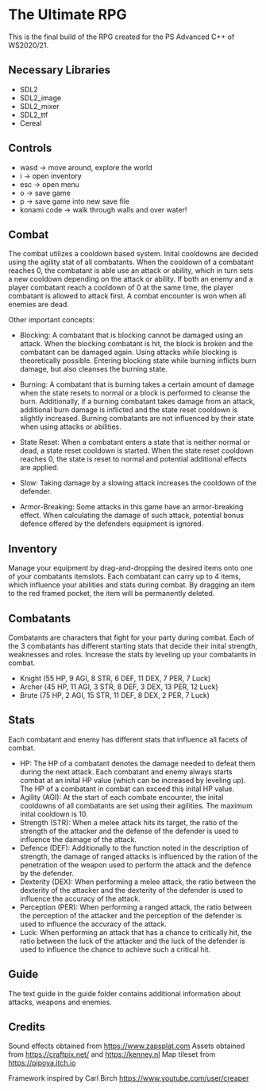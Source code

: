 # The Ultimate RPG

This is the final build of the RPG created for the PS Advanced C++ of WS2020/21.

## Necessary Libraries

- SDL2
- SDL2_image
- SDL2_mixer
- SDL2_ttf
- Cereal

## Controls

- wasd        -> move around, explore the world
- i           -> open inventory
- esc         -> open menu
- o           -> save game
- p           -> save game into new save file
- konami code -> walk through walls and over water!

## Combat

The combat utilizes a cooldown based system. Inital cooldowns are decided using the agility stat of all combatants. When the cooldown of a combatant reaches 0, the combatant is able use an attack or ability, which in turn sets a new cooldown depending on the attack or ability. If both an enemy and a player combatant reach a cooldown of 0 at the same time, the player combatant is allowed to attack first. A combat encounter is won when all enemies are dead.

Other important concepts:

- Blocking: A combatant that is blocking cannot be damaged using an attack. When the blocking combatant is hit, the block is broken and the combatant can be damaged again. Using attacks while blocking is theoretically possible. Entering blocking state while burning inflicts burn damage, but also cleanses the burning state.

- Burning: A combatant that is burning takes a certain amount of damage when the state resets to normal or a block is performed to cleanse the burn. Additionally, if a burning combatant takes damage from an attack, additional burn damage is inflicted and the state reset cooldown is slightly increased. Burning combatants are not influenced by their state when using attacks or abilities.

- State Reset: When a combatant enters a state that is neither normal or dead, a state reset cooldown is started. When the state reset cooldown reaches 0, the state is reset to normal and potential additional effects are applied.

- Slow: Taking damage by a slowing attack increases the cooldown of the defender.

- Armor-Breaking: Some attacks in this game have an armor-breaking effect. When calculating the damage of such attack, potential bonus defence offered by the defenders equipment is ignored.

## Inventory

Manage your equipment by drag-and-dropping the desired items onto one of your combatants itemslots. Each combatant can carry up to 4 items, which influence your abilities and stats during combat.
By dragging an item to the red framed pocket, the item will be permanently deleted.

## Combatants

Combatants are characters that fight for your party during combat. Each of the 3 combatants has different starting stats that decide their inital strength, weaknesses and roles. Increase the stats by leveling up your combatants in combat.

- Knight (55 HP, 9 AGI, 8 STR, 6 DEF, 11 DEX, 7 PER, 7 Luck)
- Archer (45 HP, 11 AGI, 3 STR, 8 DEF, 3 DEX, 13 PER, 12 Luck)
- Brute (75 HP, 2 AGI, 15 STR, 11 DEF, 8 DEX, 2 PER, 7 Luck) 

## Stats

Each combatant and enemy has different stats that influence all facets of combat.

- HP: The HP of a combatant denotes the damage needed to defeat them during the next attack. Each combatant and enemy always starts combat at an inital HP value (which can be increased by leveling up). The HP of a combatant in combat can exceed this inital HP value.
- Agility (AGI): At the start of each combate encounter, the inital cooldowns of all combatants are set using their agilities. The maximum inital cooldown is 10.
- Strength (STR): When a melee attack hits its target, the ratio of the strength of the attacker and the defense of the defender is used to influence the damage of the attack.
- Defence (DEF): Additionally to the function noted in the description of strength, the damage of ranged attacks is influenced by the ration of the penetration of the weapon used to perform the attack and the defence by the defender.
- Dexterity (DEX): When performing a melee attack, the ratio between the dexterity of the attacker and the dexterity of the defender is used to influence the accuracy of the attack.
- Perception (PER): When performing a ranged attack, the ratio between the perception of the attacker and the perception of the defender is used to influence the accuracy of the attack.
- Luck: When performing an attack that has a chance to critically hit, the ratio between the luck of the attacker and the luck of the defender is used to influence the chance to achieve such a critical hit.

## Guide

The text guide in the guide folder contains additional information about attacks, weapons and enemies.

## Credits

Sound effects obtained from https://www.zapsplat.com
Assets obtained from https://craftpix.net/ and https://kenney.nl
Map tileset from https://pipoya.itch.io

Framework inspired by Carl Birch https://www.youtube.com/user/creaper
